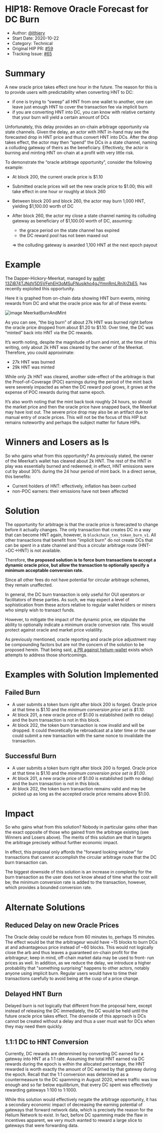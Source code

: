 # HIP18: Remove Oracle Forecast for DC Burn

- Author: [@lthiery](https://github.com/lthiery)
- Start Date: 2020-10-22
- Category: Technical
- Original HIP PR: [#59](https://github.com/helium/HIP/pull/62)
- Tracking Issue: [#65](https://github.com/helium/HIP/issues/65)

# Summary

A new oracle price takes effect one hour in the future. The reason for this is to provide users with
predictability when converting HNT to DC:

- if one is trying to “sweep” all HNT from one wallet to another, one can leave just enough HNT to
  cover the transaction fee via implicit burn
- if you are converting HNT into DC, you can know with relative certainty that your burn will yield
  a certain amount of DCs

Unfortunately, this delay provides an on-chain arbitrage opportunity via state channels. Given the
delay, an actor with HNT in-hand may see the forecasted drop in HNT price and thus convert HNT into
DCs. After the drop takes effect, the actor may then “spend” the DCs in a state channel, naming a
colluding gateway of theirs as the beneficiary. Effectively, the actor is burning and minting HNT
on-chain at a profit with very little risk.

To demonstrate the “oracle arbitrage opportunity”, consider the following example:

- At block 200, the current oracle price is $1.10
- Submitted oracle prices will set the new oracle price to $1.00; this will take effect in one hour
  or roughly at block 260
- Between block 200 and block 260, the actor may burn 1,000 HNT, yielding $1,100.00 worth of DC
- After block 260, the actor my close a state channel naming its colluding gateway as beneficiary of
  $1,100.00 worth of DC, assuming:

  - the grace period on the state channel has expired
  - the DC reward pool has not been maxed out

  ⇒ the colluding gateway is awarded 1,100 HNT at the next epoch payout

# Example

The Dapper-Hickory-Meerkat, managed by
[wallet 13ZiB74TJNdV5D5VFehEH3oMSuFNusjkho4gJYmnRmLRnXrZbE5](https://explorer.helium.com/accounts/13ZiB74TJNdV5D5VFehEH3oMSuFNusjkho4gJYmnRmLRnXrZbE5),
has recently exploited this opportunity.

Here it is graphed from on-chain data showing HNT burn events, mining rewards from DC and what the
oracle price was for all of these events:

![image MeerkatBurnAndMint](./0018-remove-oracle-forecast-for-dc-burn/meerkat.png)

As you can see, “the big burn” of about 27k HNT was burned right before the oracle price dropped
from about $1.20 to $1.10. Over time, the DC was “minted” back into HNT via the DC rewards.

It’s worth noting, despite the magnitude of burn and mint, at the time of this writing, only about
2k HNT was cleared by the owner of the Meerkat. Therefore, you could approximate:

- 27k HNT was burned
- 29k HNT was minted

While only 2k HNT was cleared, another side-effect of the arbitrage is that the Proof-of-Coverage
(POC) earnings during the period of the mint back were severely impacted as when the DC reward pool
grows, it grows at the expense of POC rewards during that same epoch.

It’s also worth noting that the mint back took roughly 24 hours, so should the market price and then
the oracle price have snapped back, the Meerkat may have lost out. The severe price drop may also be
an artifact due to manual entry of oracle prices. This will not be the focus of this HIP but remains
noteworthy and perhaps the subject matter for future HIPs.

# Winners and Losers as Is

So who gains what from this opportunity? As previously stated, the owner of the Meerkat’s wallet has
cleared about 2k HNT. The rest of the HNT in play was essentially burned and redeemed; in effect,
HNT emissions were cut by about 30% during the 24 hour period of mint back. In a direct sense, this
benefits:

- Current holders of HNT: effectively, inflation has been curbed
- non-POC earners: their emissions have not been affected

# Solution

The opportunity for arbitrage is that the oracle price is forecasted to change before it actually
changes. The only transaction that creates DC in a way that can become HNT again, however, is
`blockchain_txn_token_burn_v1`. All other transactions that benefit from "implicit burn" do not
create DCs that can be spent in a state channel and thus a circular arbitrage route (HNT->DC->HNT)
is not available.

Therefore, **the proposed solution is to force burn transactions to accept a dynamic oracle price,
but allow the transaction to optionally specify a minimum acceptable conversion rate.**

Since all other fees do not have potential for circular arbitrage schemes, they remain unaffected.

In general, the DC burn transaction is only useful for OUI operators or facilitators of these
parties. As such, we may expect a level of sophistication from these actors relative to regular
wallet holders or miners who simply wish to transact funds.

However, to mitigate the impact of the dynamic price, we stipulate the ability to optionally
indicate a minimum oracle conversion rate. This would protect against oracle and market price
volatility.

As previously mentioned, oracle reporting and oracle price adjustment may be compounding factors but
are not the concern of the solution to be proposed herein. That being said,
[a PR against helium-wallet](https://github.com/helium/helium-wallet-rs/pull/58) exists which
attempts to address those shortcomings.

# Examples with Solution Implemented

## Failed Burn

- A user submits a token burn right after block 200 is forged. Oracle price at that time is $1.10
  and the _minimum conversion price set is $1.10_.
- At block 201, a new oracle price of $1.00 is established (with no delay) and the burn transaction
  is not in this block.
- At block 202, the token burn transaction is now invalid and will be dropped. It could
  theoretically be rebroadcast at a later time or the user could submit a new transaction with the
  same nonce to invalidate the transaction.

## Successful Burn

- A user submits a token burn right after block 200 is forged. Oracle price at that time is $1.10
  and the _minimum conversion price set is $1.00_.
- At block 201, a new oracle price of $1.00 is established (with no delay) and the burn transaction
  is not in this block.
- At block 202, the token burn transaction remains valid and may be picked up as long as the
  accepted oracle price remains above $1.00.

# Impact

So who gains what from this solution? Nobody in particular gains other than the exact opposite of
those who gained from the arbitrage existing (see Winners and Losers above). The merits of this
solution are that in targets the arbitrage precisely without further economic impact.

In effect, this proposal only affords the "forward looking window" for transactions that cannot
accomplish the circular arbitrage route that the DC burn transaction can.

The biggest downside of this solution is an increase in complexity for the burn transaction as the
user does not know ahead of time what the cost will be; the minimum conversion rate is added to the
transaction, however, which provides a bounded conversion rate.

# Alternate Solutions

## Reduced Delay on new Oracle Prices

The Oracle delay could be reduce from 60 minutes to, perhaps 15 minutes. The effect would be that
the arbitrageur would have ~15 blocks to burn DCs at and advantageous price instead of ~60 blocks.
This would not logically close the arb and thus leaves a guaranteed on-chain profit for the
arbitrageur; keep in mind, off-chain market data may be used to front- run prices as well. In
addition, as we reduce the delay, we introduce a higher probability that "something surprising"
happens to other actors, notably anyone using implicit burn. Regular users would have to time their
transactions carefully to avoid being at the cusp of a price change.

## Delayed HNT Burn

Delayed burn is not logically that different from the proposal here, except instead of releasing the
DC immediately, the DC would be held until the future oracle price takes effect. The downside of
this approach is DCs cannot be created without a delay and thus a user must wait for DCs when they
may need them quickly.

## 1.1:1 DC to HNT Conversion

Currently, DC rewards are determined by converting DC earned for a gateway into HNT at a 1:1 rate.
Assuming the total HNT earned via DC rewards during the epoch is within the allocated percentage,
the HNT rewarded is worth exactly the amount of DC earned by that gateway during the epoch. Recall
that the 1:1 conversion was determined as a countermeasure to the DC spamming in August 2020, where
traffic was low enough and so far below equilibrium, that every DC spent was effectively rewarding
gateways 1:100 to 1:1000.

While this solution would effectively negate the arbitrage opportunity, it has a secondary economic
impact of decreasing the earning potential of gateways that forward network data, which is precisely
the reason for the Helium Network to exist. In fact, before DC spamming made the flaw in incentives
apparent, we very much wanted to reward a large slice to gateways that were forwarding data.
